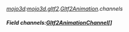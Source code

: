 _[mojo3d](../../modules/mojo3d/mojo3d-module.md):[mojo3d.gltf2](../../modules/mojo3d/mojo3d-gltf2.md).[Gltf2Animation](../../modules/mojo3d/mojo3d-gltf2-gltf2animation.md).channels_
##### Field channels:[Gltf2AnimationChannel](../../modules/mojo3d/mojo3d-gltf2-gltf2animationchannel.md)[]
